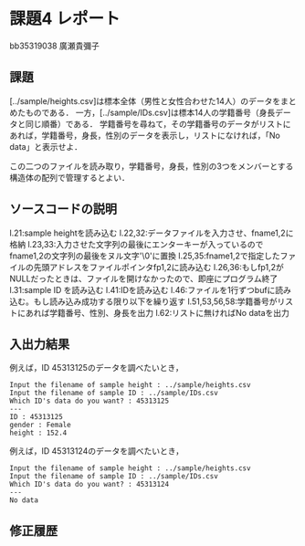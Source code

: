 # 課題4 レポート

bb35319038 廣瀬貴彌子

## 課題

[../sample/heights.csv]は標本全体（男性と女性合わせた14人）のデータをまとめたものである．
一方，[../sample/IDs.csv]は標本14人の学籍番号（身長データと同じ順番）である．
学籍番号を尋ねて，その学籍番号のデータがリストにあれば，学籍番号，身長，性別のデータを表示し，リストになければ，「No data」と表示せよ．

この二つのファイルを読み取り，学籍番号，身長，性別の3つをメンバーとする構造体の配列で管理するとよい．

## ソースコードの説明

l.21:sample heightを読み込む
l.22,32:データファイルを入力させ、fname1,2に格納
l.23,33:入力させた文字列の最後にエンターキーが入っているのでfname1,2の文字列の最後をヌル文字'\0'に置換
l.25,35:fname1,2で指定したファイルの先頭アドレスをファイルポインタfp1,2に読み込む
l.26,36:もしfp1,2がNULLだったときは、ファイルを開けなかったので、即座にプログラム終了
l.31:sample ID を読み込む
l.41:IDを読み込む
l.46:ファイルを1行ずつbufに読み込む。もし読み込み成功する限り以下を繰り返す
l.51,53,56,58:学籍番号がリストにあれば学籍番号、性別、身長を出力
l.62:リストに無ければNo dataを出力



## 入出力結果

例えば，ID 45313125のデータを調べたいとき，

```
Input the filename of sample height : ../sample/heights.csv
Input the filename of sample ID : ../sample/IDs.csv
Which ID's data do you want? : 45313125
---
ID : 45313125
gender : Female
height : 152.4
```

例えば，ID 45313124のデータを調べたいとき，

```
Input the filename of sample height : ../sample/heights.csv
Input the filename of sample ID : ../sample/IDs.csv
Which ID's data do you want? : 45313124
---
No data
```

## 修正履歴


